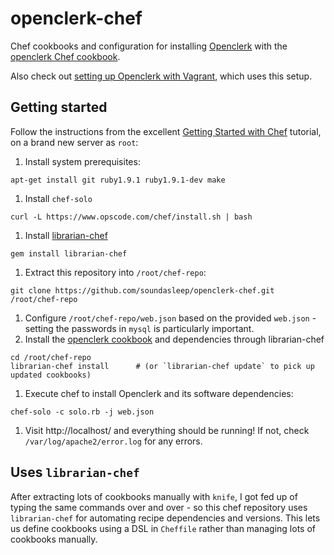 openclerk-chef
==============

Chef cookbooks and configuration for installing [Openclerk](http://openclerk.org) with the [openclerk Chef cookbook](https://github.com/soundasleep/openclerk-cookbook).

Also check out [setting up Openclerk with Vagrant](https://github.com/soundasleep/openclerk-vagrant), which uses this setup.

## Getting started

Follow the instructions from the excellent 
[Getting Started with Chef](http://gettingstartedwithchef.com/first-steps-with-chef.html) tutorial, on a brand new server as `root`:

1. Install system prerequisites:

```
apt-get install git ruby1.9.1 ruby1.9.1-dev make
```

1. Install `chef-solo`

```
curl -L https://www.opscode.com/chef/install.sh | bash
```

1. Install [librarian-chef](https://github.com/applicationsonline/librarian-chef)

```
gem install librarian-chef
```

1. Extract this repository into `/root/chef-repo`: 

```
git clone https://github.com/soundasleep/openclerk-chef.git /root/chef-repo
```

1. Configure `/root/chef-repo/web.json` based on the provided `web.json` - setting the passwords in `mysql` is particularly important.
1. Install the [openclerk cookbook](https://github.com/soundasleep/openclerk-cookbook) and dependencies through librarian-chef

```
cd /root/chef-repo
librarian-chef install      # (or `librarian-chef update` to pick up updated cookbooks)
```

1. Execute chef to install Openclerk and its software dependencies: 

```
chef-solo -c solo.rb -j web.json
```

1. Visit http://localhost/ and everything should be running! If not, check `/var/log/apache2/error.log` for any errors.

## Uses `librarian-chef`

After extracting lots of cookbooks manually with `knife`, I got fed up of typing the same commands over 
and over - so this chef repository uses `librarian-chef` for automating recipe dependencies and versions.
This lets us define cookbooks using a DSL in `Cheffile` rather than managing lots of cookbooks manually.

